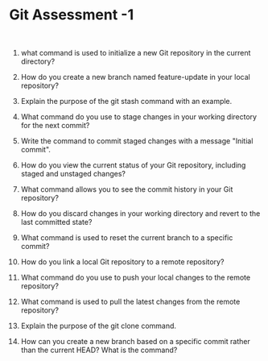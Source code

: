 
 
#  Git Assessment -1 
 
1. what command is used to initialize a new Git repository in the current directory? 

2. How do you create a new branch named feature-update in your local repository? 

3. Explain the purpose of the git stash command with an example.

4. What command do you use to stage changes in your working directory for the next commit?

5. Write the command to commit staged changes with a message "Initial commit".

6. How do you view the current status of your Git repository, including staged and unstaged changes? 

7. What command allows you to see the commit history in your Git repository?

8. How do you discard changes in your working directory and revert to the last committed state? 

9. What command is used to reset the current branch to a specific commit? 

10. How do you link a local Git repository to a remote repository?

11. What command do you use to push your local changes to the remote repository?

12. What command is used to pull the latest changes from the remote repository?

13. Explain the purpose of the git clone command.

14. How can you create a new branch based on a specific commit rather than the current HEAD? What is the command? 
